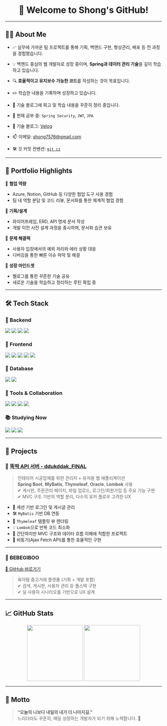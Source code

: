 <h1 align="center">👋 Welcome to Shong's GitHub!</h1>

---

## 🧑‍💻 About Me
- ✅ 실무에 가까운 팀 프로젝트를 통해 기획, 백엔드 구현, 형상관리, 배포 등 전 과정을 경험했습니다.
- 💡 백엔드 중심의 웹 개발자로 성장 중이며, **Spring과 데이터 관리 기술**을 깊이 학습하고 있습니다.  
- 🔍 **효율적이고 유지보수 가능한 코드**를 작성하는 것이 목표입니다.
- ✏️ 학습한 내용을 기록하며 성장하고 있습니다.  
- 📝 기술 블로그에 회고 및 학습 내용을 꾸준히 정리 중입니다.

- 🌱 현재 공부 중: `Spring Security`, `JWT`, `JPA`
- 📘 기술 블로그: [Velog](https://velog.io/@shong69/posts)
- 📫 이메일: shong7576@gmail.com
- 🛠 깃 커밋 컨벤션: [`git cz`](https://github.com/commitizen/cz-cli)

---

## 📂 Portfolio Highlights

📌 **협업 역량**  
- Azure, Notion, GitHub 등 다양한 협업 도구 사용 경험  
- 팀 내 역할 분담 및 코드 리뷰, 문서화를 통한 체계적 협업 경험

📌 **기획/설계**  
- 와이어프레임, ERD, API 명세 문서 작성  
- 개발 이전 사전 설계 과정을 중시하며, 문서화 습관 보유

📌 **문제 해결력**  
- 사용자 입장에서의 예외 처리와 에러 상황 대응  
- 디버깅을 통한 빠른 이슈 파악 및 해결

📌 **성장 마인드셋**  
- 벨로그를 통한 꾸준한 기술 공유  
- 새로운 기술을 학습하고 정리하는 루틴 확립 중

---
## 🛠 Tech Stack

### 🔹 Backend
<p>
  <img src="https://img.shields.io/badge/Java-007396?style=flat&logo=java&logoColor=white"/>
  <img src="https://img.shields.io/badge/Spring%20Boot-6DB33F?style=flat&logo=springboot&logoColor=white"/>
  <img src="https://img.shields.io/badge/MyBatis-FF5733?style=flat&logoColor=white"/>
  <img src="https://img.shields.io/badge/JSP/Servlet-2C2255?style=flat&logo=java&logoColor=white"/>
</p>

### 🔹 Frontend
<p>
  <img src="https://img.shields.io/badge/HTML5-E34F26?style=flat&logo=html5&logoColor=white"/>
  <img src="https://img.shields.io/badge/CSS3-1572B6?style=flat&logo=css3&logoColor=white"/>
  <img src="https://img.shields.io/badge/JavaScript-F7DF1E?style=flat&logo=javascript&logoColor=black"/>
  <img src="https://img.shields.io/badge/jQuery-0769AD?style=flat&logo=jquery&logoColor=white"/>
  <img src="https://img.shields.io/badge/Thymeleaf-005F0F?style=flat&logo=thymeleaf&logoColor=white"/>
</p>

### 🔹 Database
<p>
  <img src="https://img.shields.io/badge/MySQL-4479A1?style=flat&logo=mysql&logoColor=white"/>
  <img src="https://img.shields.io/badge/Oracle-F80000?style=flat&logo=oracle&logoColor=white"/>
</p>

### 🔹 Tools & Collaboration
<p>
  <img src="https://img.shields.io/badge/Git-F05032?style=flat&logo=git&logoColor=white"/>
  <img src="https://img.shields.io/badge/GitHub-181717?style=flat&logo=github&logoColor=white"/>
  <img src="https://img.shields.io/badge/Commitizen-EF6C00?style=flat&logo=git&logoColor=white"/>
  <img src="https://img.shields.io/badge/Eclipse-2C2255?style=flat&logo=eclipse&logoColor=white"/>
</p>

### 📚 Studying Now
<p>
  <img src="https://img.shields.io/badge/JPA-6DB33F?style=flat&logo=hibernate&logoColor=white"/>
  <img src="https://img.shields.io/badge/JWT-000000?style=flat&logo=jsonwebtokens&logoColor=white"/>
  <img src="https://img.shields.io/badge/Spring%20Security-6DB33F?style=flat&logo=springsecurity&logoColor=white"/>
</p>

---

## 📌 Projects

### 🥚 [뚝딱 API 서버 - ddukddak_FINAL](https://github.com/shong69/ddukddak_FINAL)
> 인테리어 시공업체를 위한 관리자 + 유저용 웹 애플리케이션  
> **Spring Boot**, **MyBatis**, **Thymeleaf**, **Oracle**, **Lombok** 사용  
> ✔ 게시판, 주문관리 페이지, 파일 업로드, 로그인/회원가입 등 주요 기능 구현  
> ✔ MVC 구조 기반의 역할 분리, 다수의 유저 플로우 고려한 UX

- 👤 세션 기반 로그인 및 게시글 관리
- 🛠 `MyBatis` 기반 DB 연동
- 🎨 `Thymeleaf` 템플릿 뷰 렌더링
- 💡 `Lombok`으로 반복 코드 최소화
- 📂 간단하지만 MVC 구조와 데이터 흐름 이해에 적합한 프로젝트
- 🌱 비동기(Ajax Fetch API)를 통한 효율적인 구현

---

### 🎨 BEBEGIBOO
[🔗 GitHub 바로가기](https://github.com/shong69/BEBEGIBOO)

> 육아템 중고거래 플랫폼 (기획 + 개발 포함)   
> ✔ 검색, 게시판, 사용자 관리 등 풀스택 구현  
> ✔ 실 사용자 시나리오를 기반으로 UX 설계

---


## 📈 GitHub Stats

<div align="center">
  <img src="https://github-readme-stats.vercel.app/api?username=shong69&show_icons=true&theme=radical" height="180"/>
  <img src="https://github-readme-stats.vercel.app/api/top-langs/?username=shong69&layout=compact" height="180"/>
</div>

---
## 💬 Motto

> **“오늘의 나보다 내일의 내가 더 나아지길.”**  
> 느리더라도 꾸준히, 매일 성장하는 개발자가 되기 위해 노력합니다. 🚀

